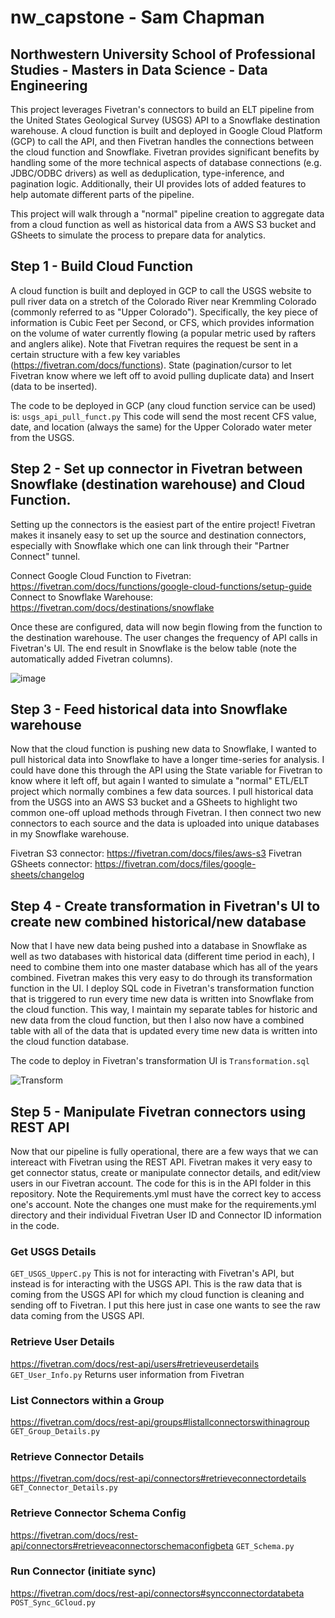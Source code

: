 # nw_capstone - Sam Chapman
## Northwestern University School of Professional Studies - Masters in Data Science - Data Engineering 

This project leverages Fivetran's connectors to build an ELT pipeline from the United States Geological Survey (USGS) API to a Snowflake destination warehouse. A cloud function is built and deployed in Google Cloud Platform (GCP) to call the API, and then Fivetran handles the connections between the cloud function and Snowflake. Fivetran provides significant benefits by handling some of the more technical aspects of database connections (e.g. JDBC/ODBC drivers) as well as deduplication, type-inference, and pagination logic. Additionally, their UI provides lots of added features to help automate different parts of the pipeline. 

This project will walk through a "normal" pipeline creation to aggregate data from a cloud function as well as historical data from a AWS S3 bucket and GSheets to simulate the process to prepare data for analytics. 

## Step 1 - Build Cloud Function

A cloud function is built and deployed in GCP to call the USGS website to pull river data on a stretch of the Colorado River near Kremmling Colorado (commonly referred to as "Upper Colorado"). Specifically, the key piece of information is Cubic Feet per Second, or CFS, which provides information on the volume of water currently flowing (a popular metric used by rafters and anglers alike). Note that Fivetran requires the request be sent in a certain structure with a few key variables (https://fivetran.com/docs/functions). State (pagination/cursor to let Fivetran know where we left off to avoid pulling duplicate data) and Insert (data to be inserted). 

The code to be deployed in GCP (any cloud function service can be used) is: ```usgs_api_pull_funct.py```
This code will send the most recent CFS value, date, and location (always the same) for the Upper Colorado water meter from the USGS. 

## Step 2 - Set up connector in Fivetran between Snowflake (destination warehouse) and Cloud Function. 

Setting up the connectors is the easiest part of the entire project! Fivetran makes it insanely easy to set up the source and destination connectors, especially with Snowflake which one can link through their "Partner Connect" tunnel. 

Connect Google Cloud Function to Fivetran: https://fivetran.com/docs/functions/google-cloud-functions/setup-guide
Connect to Snowflake Warehouse: https://fivetran.com/docs/destinations/snowflake

Once these are configured, data will now begin flowing from the function to the destination warehouse. The user changes the frequency of API calls in Fivetran's UI. The end result in Snowflake is the below table (note the automatically added Fivetran columns). 

![image](https://user-images.githubusercontent.com/60025118/84286043-679bd300-aafb-11ea-8ac0-0716295abf33.png)

## Step 3 - Feed historical data into Snowflake warehouse

Now that the cloud function is pushing new data to Snowflake, I wanted to pull historical data into Snowflake to have a longer time-series for analysis. I could have done this through the API using the State variable for Fivetran to know where it left off, but again I wanted to simulate a "normal" ETL/ELT project which normally combines a few data sources. I pull historical data from the USGS into an AWS S3 bucket and a GSheets to highlight two common one-off upload methods through Fivetran. I then connect two new connectors to each source and the data is uploaded into unique databases in my Snowflake warehouse.

Fivetran S3 connector: https://fivetran.com/docs/files/aws-s3
Fivetran GSheets connector: https://fivetran.com/docs/files/google-sheets/changelog

## Step 4 - Create transformation in Fivetran's UI to create new combined historical/new database

Now that I have new data being pushed into a database in Snowflake as well as two databases with historical data (different time period in each), I need to combine them into one master database which has all of the years combined. Fivetran makes this very easy to do through its transformation function in the UI. I deploy SQL code in Fivetran's transformation function that is triggered to run every time new data is written into Snowflake from the cloud function. This way, I maintain my separate tables for historic and new data from the cloud function, but then I also now have a combined table with all of the data that is updated every time new data is written into the cloud function database. 

The code to deploy in Fivetran's transformation UI is ```Transformation.sql```

![Transform](https://user-images.githubusercontent.com/60025118/84287807-9b77f800-aafd-11ea-9c5d-cee9a9251b0a.png)

## Step 5 - Manipulate Fivetran connectors using REST API 

Now that our pipeline is fully operational, there are a few ways that we can intereact with Fivetran using the REST API. Fivetran makes it very easy to get connector status, create or manipulate connector details, and edit/view users in our Fivetran account. The code for this is in the API folder in this repository. Note the Requirements.yml must have the correct key to access one's account. Note the changes one must make for the requirements.yml directory and their individual Fivetran User ID and Connector ID information in the code. 

### Get USGS Details
```GET_USGS_UpperC.py```
This is not for interacting with Fivetran's API, but instead is for interacting with the USGS API. This is the raw data that is coming from the USGS API for which my cloud function is cleaning and sending off to Fivetran. I put this here just in case one wants to see the raw data coming from the USGS API. 

### Retrieve User Details
https://fivetran.com/docs/rest-api/users#retrieveuserdetails
```GET_User_Info.py```
Returns user information from Fivetran

### List Connectors within a Group
https://fivetran.com/docs/rest-api/groups#listallconnectorswithinagroup
```GET_Group_Details.py```

### Retrieve Connector Details
https://fivetran.com/docs/rest-api/connectors#retrieveconnectordetails
```GET_Connector_Details.py```

### Retrieve Connector Schema Config
https://fivetran.com/docs/rest-api/connectors#retrieveaconnectorschemaconfigbeta
```GET_Schema.py```

### Run Connector (initiate sync)
https://fivetran.com/docs/rest-api/connectors#syncconnectordatabeta
```POST_Sync_GCloud.py```



